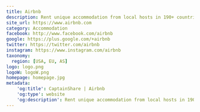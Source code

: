 ```yaml
---
title: Airbnb
description: Rent unique accommodation from local hosts in 190+ countries. Feel at home anywhere you go in the world with Airbnb.
site_url: https://www.airbnb.com
category: Accommodation
facebook: http://www.facebook.com/airbnb
google: https://plus.google.com/+airbnb
twitter: https://twitter.com/airbnb
instagram: https://www.instagram.com/airbnb
taxonomy:
  region: [USA, EU, AS]
logo: logo.png
logoW: logoW.png
homepage: homepage.jpg
metadata:
    'og:title': CaptainShare | Airbnb
    'og:type': website
    'og:description': Rent unique accommodation from local hosts in 190+ countries. Feel at home anywhere you go in the world with Airbnb.
---
```

